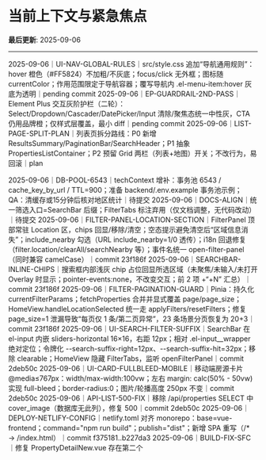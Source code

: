 # 当前上下文与紧急焦点

**最后更新**: 2025-09-06

---
 
2025-09-06｜UI-NAV-GLOBAL-RULES｜src/style.css 追加“导航通用规则”：hover 橙色（#FF5824）不加粗/不灰底；focus/click 无外框；图标随 currentColor；作用范围限定于导航容器；覆写导航内 .el-menu-item:hover 灰底为透明｜pending commit
2025-09-06｜EP-GUARDRAIL-2ND-PASS｜Element Plus 交互灰阶护栏（二轮）：Select/Dropdown/Cascader/DatePicker/Input 清除/聚焦态统一中性灰，CTA 仍用品牌橙；仅样式层覆盖，最小 diff｜pending commit
2025-09-06｜LIST-PAGE-SPLIT-PLAN｜列表页拆分路线：P0 新增 ResultsSummary/PaginationBar/SearchHeader；P1 抽象 PropertiesListContainer；P2 预留 Grid 两栏（列表+地图）开关；不改行为，易回滚｜plan

 
2025-09-06｜DB-POOL-6543｜techContext 增补：事务池 6543 / cache_key_by_url / TTL=900；准备 backend/.env.example 事务池示例；QA：清缓存或15分钟后核对地区统计｜待提交
2025-09-06｜DOCS-ALIGN｜统一筛选入口=SearchBar 后缀；FilterTabs 标注弃用（仅文档调整，无代码改动）｜待提交
2025-09-06｜FILTER-PANEL-LOCATION-SECTION｜FilterPanel 顶部常驻 Location 区，chips 回显/移除/清空；空态提示避免清空后“区域信息消失”；include_nearby 勾选（URL include_nearby=1/0 透传）；i18n 回退修复（filter.location/clearAll/searchNearby 等）；事件名统一 open-filter-panel（同时兼容 camelCase）｜commit 23f186f
2025-09-06｜SEARCHBAR-INLINE-CHIPS｜搜索框内部浅灰 chip 占位回显所选区域（未聚焦/未输入/未打开 Overlay 时显示；pointer-events:none，不改变交互；前 2 项 +“+N” 汇总）｜commit 23f186f
2025-09-06｜FILTER-PAGINATION-GUARD｜Pinia：持久化 currentFilterParams；fetchProperties 合并并显式覆盖 page/page_size；HomeView.handleLocationSelected 统一走 applyFilters/resetFilters；修复 page_size=1 泄漏导致“每页仅 1 条/第二页异常”，23 条场景分页恢复为 20+3｜commit 23f186f
2025-09-06｜UI-SEARCH-FILTER-SUFFIX｜SearchBar 在 el-input 内嵌 sliders-horizontal 16×16，右距 12px；相对 .el-input__wrapper 绝对定位；令牌化 --search-suffix-right=12px、--search-suffix-hit=32px；移除 clearable；HomeView 隐藏 FilterTabs，监听 openFilterPanel｜commit 2deb50c
2025-09-06｜UI-CARD-FULLBLEED-MOBILE｜移动端房源卡片 @media≤767px：width/max-width:100vw；左右 margin: calc(50% - 50vw) 实现 full-bleed；border-radius:0；图片/轮播高度 250px 不变｜commit 2deb50c
2025-09-06｜API-LIST-500-FIX｜移除 /api/properties SELECT 中 cover_image（数据库无此列），修复 500｜commit 2deb50c
2025-09-06｜DEPLOY-NETLIFY-CONFIG｜netlify.toml 对齐 monorepo：base=vue-frontend；command="npm run build"；publish="dist"；新增 SPA 重写（/* → /index.html）｜commit f375181..b227da3
2025-09-06｜BUILD-FIX-SFC｜修复 PropertyDetailNew.vue 存在第二个 <template> 导致 Vite 构建失败；删除冗余模板块，保持单模板规范｜commit f375181..b227da3
2025-09-06｜UI-ICON-LIB｜恢复详情页 lucide-vue-next 图标库，新增依赖；移除临时 Element Plus 图标替换，维持全站图标一致性｜commit f375181..b227da3

2025-09-05｜PATCH-FILTER-MIN｜移除筛选失败时的本地回退递归；统一计数入口为 store.getFilteredCount；不改后端契约；影响文件 FilterPanel.vue / stores/properties.js｜commit 504304d（range dc68225..504304d）
2025-09-05｜DOC-FILTER-PLAN｜新增 docs/filter-upgrade-plan.md：筛选功能与面板升级技术方案；仅文档，无代码改动
2025-09-05｜DOCS-ALIGN｜对齐 Memory Bank：更新 /api/directions 为“后端 Google Directions（生产）+ Haversine 回退”，统一详情缓存 30min；纯文档，无代码改动
2025-09-05｜UI-PILL-COUNTER｜复刻图片计数器样式（min-width 118px、22×22 徽标、two-digits 胶囊、tabular-nums），模板支持 99+；纯样式与模板微调
2025-09-05｜API-CLEANUP｜移除 api.js 未使用的本地通勤估算函数（calculateDistance/estimateCommute/parseCoordinates），消除 ESLint 警告；统一依赖后端 Google Directions
2025-09-05｜DOCS-ALIGN-FINAL｜对齐通勤策略“后端 Google Directions（生产）+ Haversine 回退；前端无本地估算”，去重 systemPatterns，更新 INDEX 与 .clinerules（协作流程第8节）；纯文档与规则，零逻辑改动
2025-09-05｜FILTER-EXPERIENCE-STACK｜V1→V2 参数映射兼容层（开关 enableFilterV2= false 默认关闭）、错误 Toast（快速失败、无本地估算）、URL Query 同步（读写、刷新/直链可复现）、FilterPanel 文案 i18n 抽离（轻量 $t，默认 zh-CN）、postcodes 前端区分 suburbs/postcodes 并透传、mounted 期 propertiesStore 作用域修复、性能埋点（>800ms 警告）；影响文件：src/stores/properties.js / src/components/FilterPanel.vue / src/i18n/index.js / src/main.js｜commit d78d6def
2025-09-05｜UI-FILTER-ENTRY-UNIFY｜PC/移动端统一仅保留“筛选”入口；FilterTabs 隐藏所有下拉，仅作触发器；撤回 SearchBar 移动端“筛选”按钮；HomeView 统一绑定 toggleFullPanel ↔ FilterPanel v-model；保留步长=50、车位 any/1/2/3+、'0'→Any 兼容｜commit 6926962（文件：FilterTabs.vue / SearchBar.vue / HomeView.vue）

2025-09-07｜EP-GUARDRAIL-FOCUS-GLOBAL｜src/style.css 新增全站“焦点可见性基线”：重置 UA outline；输入类控件仅在 :focus-visible 时显示中性灰 ring（令牌化）；按钮/链接默认不显示 ring；对导航/标题动作区/卡片图标按钮做场景兜底；统一移除 Element Plus :focus outline；提供 .focus-visible-ring 作为个别按钮启用灰 ring 的开关｜pending commit
2025-09-07｜LIST-H1-HEADER-BAR｜HomeView.vue 新增“标题区”三段式（面包屑 → H1 → 操作行），H1 英文句式与 suburb/postcode/total 数据映射，右侧 Sort 用 IconSort + 文案触发下拉，左侧 Property alert 占位（IconBell + Switch）；390 视口像素对齐参考站；不改数据流，易回滚｜pending commit
2025-09-07｜ICON-ADD｜新增 IconSort.vue / IconBell.vue（SVG 组件化；stroke: currentColor；size 可配；ariaLabel 可配），统一图标系统供 SearchBar/标题区/导航等复用｜pending commit

## 当前项目运行状态

### 服务状态

- ✅ Vue前端: `http://localhost:5173` - 虚拟DOM + 响应式系统
- ✅ Python后端: `http://localhost:8000` - FastAPI + GraphQL
- ✅ 数据库连接: 正常
- ✅ 后端API密钥: `GOOGLE_MAPS_API_KEY` 已在 `.env` 文件中正确配置 (2025-09-04)
- ✅ **通勤时间计算**: P0/P1 修复已于 2025-09-04 验证通过，前端正确调用后端 API。

---

## 当前无阻塞问题

所有核心功能均按预期运行。

---

## 下一步行动 (Next Action)

1. 用户筛选体验优化，参考 zillow 的桌面PC 端

### 计划中（未来开始，非优先）

1. **[国际化] 引入i18n框架**: 集成 `vue-i18n`，并将 `ProfileView.vue` 和 `PropertyDetail.vue` 中的硬编码中文抽离。
2. **[组件化] 抽象核心组件**: 将 `PropertyCard.vue` 中的按钮、标签等元素抽象为可复用的基础组件。
3. **[样式] 统一设计令牌使用（已完成 2025-09-03）**: 已集中改造 `PropertyDetail.vue`，将关键硬编码颜色/边框/过渡替换为全局 tokens（`var(--color-text-*)`, `var(--color-border-default)` 等），并将页面背景统一为 `var(--color-bg-page)`；全局 `src/style.css` 补齐详情页引用但缺失的设计令牌（如 `--space-*`, `--bg-*`, `--shadow-xs` 等），统一 ≥1200px 下容器宽度与左右 32px 内边距。

---

## 开发提醒

### 代码质量

- **注释规范**: 遵循CODE_COMMENT_RULES.md - 只解释原因，不解释结果
- **文档维护**: 每次主要变更后更新相关 memory-bank 文件
- **API接口**: 参考API_ENDPOINTS.md确认接口格式和字段名称

### 调试套件

- **终端测试**: 使用 `curl` 检查API端点和响应格式
- **浏览器工具**: 使用Vue DevTools检查Pinia状态和组件渲染
- **数据库检查**: 使用postgresql控制台验证查询性能
- **缓存控制**: 测试环境可调用 `/api/cache/invalidate` 进行选择性失效（仅测试/管理员上下文启用）
